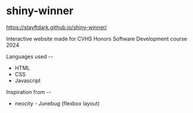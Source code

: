 # shiny-winner
https://stayftdark.github.io/shiny-winner/

Interactive website made for CVHS Honors Software Development course 2024

Languages used -- 
- HTML
- CSS
- Javascript

Inspiration from -- 
- neocity - Junebug (flexbox layout)


